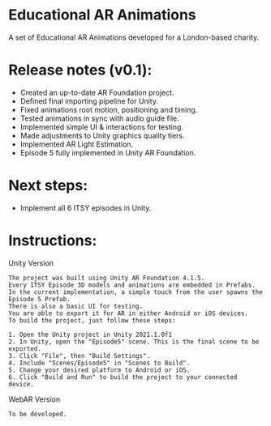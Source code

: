 # Educational AR Animations
A set of Educational AR Animations developed for a London-based charity.

# Release notes (v0.1):
- Created an up-to-date AR Foundation project.
- Defined final importing pipeline for Unity.
- Fixed animations root motion, positioning and timing.
- Tested animations in sync with audio guide file.
- Implemented simple UI & interactions for testing.
- Made adjustments to Unity graphics quality tiers.
- Implemented AR Light Estimation.
- Episode 5 fully implemented in Unity AR Foundation.

# Next steps:
- Implement all 6 ITSY episodes in Unity.

# Instructions:

Unity Version

    The project was built using Unity AR Foundation 4.1.5.
    Every ITSY Episode 3D models and animations are embedded in Prefabs.
    In the current implementation, a simple touch from the user spawns the Episode 5 Prefab.
    There is also a basic UI for testing.
    You are able to export it for AR in either Android or iOS devices.
    To build the project, just follow these steps:
    
    1. Open the Unity project in Unity 2021.1.0f1
    2. In Unity, open the "Episode5" scene. This is the final scene to be exported.
    3. Click "File", then "Build Settings".
    4. Include "Scenes/Episode5" in "Scenes to Build".
    5. Change your desired platform to Android or iOS.
    6. Click "Build and Run" to build the project to your connected device.

WebAR Version

    To be developed.
